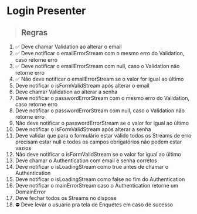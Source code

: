 # Login Presenter

> ## Regras

1. ✅ Deve chamar Validation ao alterar o email
2. ✅ Deve notificar o emailErrorStream com o mesmo erro do Validation, caso retorne erro
3. ✅ Deve notificar o emailErrorStream com null, caso o Validation não retorne erro
4. ✅ Não deve notificar o emailErrorStream se o valor for igual ao último
5. Deve notificar o isFormValidStream após alterar o email
6. Deve chamar Validation ao alterar a senha
7. Deve notificar o passwordErrorStream com o mesmo erro do Validation, caso retorne erro
8. Deve notificar o passwordErrorStream com null, caso o Validation não retorne erro
9. Não deve notificar o passwordErrorStream se o valor for igual ao último
10. Deve notificar o isFormValidStream após alterar a senha
11. Deve validar que para o formulário estar válido todos os Streams de erro precisam estar null e todos os campos obrigatórios não podem estar vazios
12. Não deve notificar o isFormValidStream se o valor for igual ao último
13. Deve chamar o Authentication com email e senha corretos
14. Deve notificar o isLoadingStream como true antes de chamar o Authentication
15. Deve notificar o isLoadingStream como false no fim do Authentication
16. Deve notificar o mainErrorStream caso o Authentication retorne um DomainError
17. Deve fechar todos os Streams no dispose
19. ⛔ Deve levar o usuário pra tela de Enquetes em caso de sucesso
